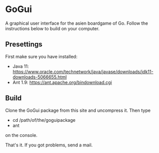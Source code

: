 # GoGui
A graphical user interface for the asien boardgame of Go. Follow the instructions below to build on your computer.

## Presettings
First make sure you have installed:
* Java 11: https://www.oracle.com/technetwork/java/javase/downloads/jdk11-downloads-5066655.html
* Ant 1.9: https://ant.apache.org/bindownload.cgi

## Build
Clone the GoGui package from this site and uncompress it. Then type 

- cd /path/of/the/goguipackage
- ant

on the console.

That's it.
If you got problems, send a mail.
